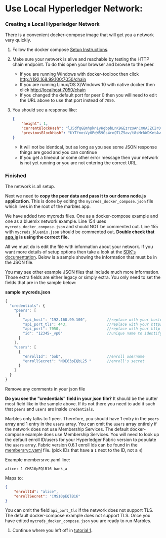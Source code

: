 # Use Local Hyperledger Network:

### Creating a Local Hyperledger Network
There is a convenient docker-compose image that will get you a network very quickly.

1. Follow the docker compose [Setup Instructions](https://hub.docker.com/r/ibmblockchain/fabric-peer).
1. Make sure your network is alive and reachable by testing the HTTP chain endpoint. To do this open your browser and browse to the peer.
	- If you are running Windows with docker-toolbox then click http://192.168.99.100:7050/chain
	- If you are running Linux/OS X/Windows 10 with native docker then click [http://localhost:7050/chain](http://localhost:7050/chain)
	- If you changed the default port for peer 0 then you will need to edit the URL above to use that port instead of `7050`.
1. You should see a response like:

	```json
	{
		"height": 1,
		"currentBlockHash": "lJ5dfqGBmhpkn1yHgbpbLnK9GEzrzsAnCm0AJZCIr0GaYznWDCt7j9yC09fGUe2MNXS+HEooKBbajHb+T40kIg==",
		"previousBlockHash": "UYTfnosVy6PqW59Gs4roQTLZ5av/t8sMrkWDKetAwFzoueZ3SkIcW6qPVLQPHuxCJO17AxLYsjzmYNN1fNtwFg=="
	}
	```

	- It will not be identical, but as long as you see some JSON response things are good and you can continue
	- If you get a timeout or some other error message then your network is not yet running or you are not entering the correct URL.


### Finished
The network is all setup. 

Next we need to **copy the peer data and pass it to our demo node.js application**.
This is done by editing the `mycreds_docker_compose.json` file which lives in the root of the marbles app.

We have added two mycreds files. 
One as a docker-compose example and one as a bluemix network example. 
Line 154 uses `mycreds_docker_compose.json` and should NOT be commented out. 
Line 155 with `mycreds_bluemix.json` should be commented out. 
**Double check that [app.js](../app.js#L154) is using the correct file.** 

All we must do is edit the file with information about your network.
If you want more details of setup options then take a look at the [SDK's documentation](https://github.com/IBM-Blockchain/ibm-blockchain-js).
Below is a sample showing the information that must be in the JSON file. 

You may see other example JSON files that include much more information. 
Those extra fields are either legacy or simply extra. 
You only need to set the fields that are in the sample below:

__sample mycreds.json__

```js
{
  "credentials": {
    "peers": [
      {
        "api_host": "192.168.99.100",         //replace with your hostname or ip of a peer
        "api_port_tls": 443,                  //replace with your https port (omit if NOT using tls)
        "api_port": 7050,                     //replace with your http port (omit if using tls)
        "id": "12345-_vp0"                    //unique name to identify peer (anything you want)
      }
    ],
    "users": [
      {
        "enrollId": "bob",                    //enroll username
        "enrollSecret": "NOE63pEQbL25 "       //enroll's secret
      }
    ]
  }
}
```

Remove any comments in your json file

**Do you see the "credentials" field in your json file?** 
It should be the outter most field like in the sample above. 
If its not there you need to add it such that `peers` and `users` are inside `credentials`.

Marbles only talks to 1 peer. 
Therefore, you should have 1 entry in the `peers` array and 1 entry in the `users` array. 
You can omit the `users` array entirely if the network does not use Membership Services. 
The default docker-compose example does use Membership Services. 
You will need to look up the default enroll ID/users for your Hyperledger Fabric version to populate the `users` array. 
Fabric version 0.6.1 enroll Ids can be found in the [membersrvc.yaml](https://github.com/hyperledger/fabric/blob/v0.6/membersrvc/membersrvc.yaml#L121) file.
(pick IDs that have a `1` next to the ID, not a `4`) 

Example membersrvc.yaml line:

	alice: 1 CMS10pEQlB16 bank_a

Maps to:

```json
{
	"enrollId": "alice",
	"enrollSecret": "CMS10pEQlB16"
}
```

You can omit the field `api_port_tls` if the network does not support TLS. 
The default docker-compose example does not support TLS. 
Once you have edited `mycreds_docker_compose.json` you are ready to run Marbles. 

1. Continue where you left off in [tutorial 1](./tutorial_part1.md#hostmarbles).
